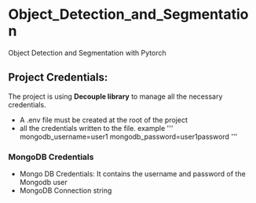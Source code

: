 # Object_Detection_and_Segmentation
Object Detection and Segmentation with Pytorch

## Project Credentials:
The project is using **Decouple library** to manage all the necessary credentials. 
- A .env file must be created at the root of the project
- all the credentials written to the file. example ''' mongodb_username=user1
mongodb_password=user1password '''

### MongoDB Credentials
- Mongo DB Credentials: It contains the username and password of the Mongodb user
- MongoDB Connection string